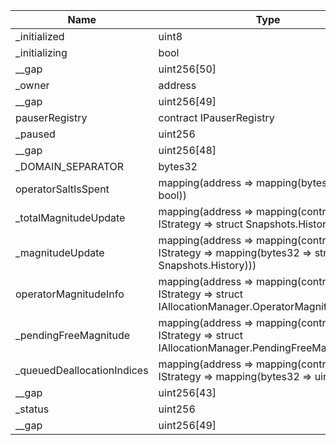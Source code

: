 | Name                       | Type                                                                                                | Slot | Offset | Bytes | Contract                                                   |
|----------------------------|-----------------------------------------------------------------------------------------------------|------|--------|-------|------------------------------------------------------------|
| _initialized               | uint8                                                                                               | 0    | 0      | 1     | src/contracts/core/AllocationManager.sol:AllocationManager |
| _initializing              | bool                                                                                                | 0    | 1      | 1     | src/contracts/core/AllocationManager.sol:AllocationManager |
| __gap                      | uint256[50]                                                                                         | 1    | 0      | 1600  | src/contracts/core/AllocationManager.sol:AllocationManager |
| _owner                     | address                                                                                             | 51   | 0      | 20    | src/contracts/core/AllocationManager.sol:AllocationManager |
| __gap                      | uint256[49]                                                                                         | 52   | 0      | 1568  | src/contracts/core/AllocationManager.sol:AllocationManager |
| pauserRegistry             | contract IPauserRegistry                                                                            | 101  | 0      | 20    | src/contracts/core/AllocationManager.sol:AllocationManager |
| _paused                    | uint256                                                                                             | 102  | 0      | 32    | src/contracts/core/AllocationManager.sol:AllocationManager |
| __gap                      | uint256[48]                                                                                         | 103  | 0      | 1536  | src/contracts/core/AllocationManager.sol:AllocationManager |
| _DOMAIN_SEPARATOR          | bytes32                                                                                             | 151  | 0      | 32    | src/contracts/core/AllocationManager.sol:AllocationManager |
| operatorSaltIsSpent        | mapping(address => mapping(bytes32 => bool))                                                        | 152  | 0      | 32    | src/contracts/core/AllocationManager.sol:AllocationManager |
| _totalMagnitudeUpdate      | mapping(address => mapping(contract IStrategy => struct Snapshots.History))                         | 153  | 0      | 32    | src/contracts/core/AllocationManager.sol:AllocationManager |
| _magnitudeUpdate           | mapping(address => mapping(contract IStrategy => mapping(bytes32 => struct Snapshots.History)))     | 154  | 0      | 32    | src/contracts/core/AllocationManager.sol:AllocationManager |
| operatorMagnitudeInfo      | mapping(address => mapping(contract IStrategy => struct IAllocationManager.OperatorMagnitudeInfo))  | 155  | 0      | 32    | src/contracts/core/AllocationManager.sol:AllocationManager |
| _pendingFreeMagnitude      | mapping(address => mapping(contract IStrategy => struct IAllocationManager.PendingFreeMagnitude[])) | 156  | 0      | 32    | src/contracts/core/AllocationManager.sol:AllocationManager |
| _queuedDeallocationIndices | mapping(address => mapping(contract IStrategy => mapping(bytes32 => uint256[])))                    | 157  | 0      | 32    | src/contracts/core/AllocationManager.sol:AllocationManager |
| __gap                      | uint256[43]                                                                                         | 158  | 0      | 1376  | src/contracts/core/AllocationManager.sol:AllocationManager |
| _status                    | uint256                                                                                             | 201  | 0      | 32    | src/contracts/core/AllocationManager.sol:AllocationManager |
| __gap                      | uint256[49]                                                                                         | 202  | 0      | 1568  | src/contracts/core/AllocationManager.sol:AllocationManager |
